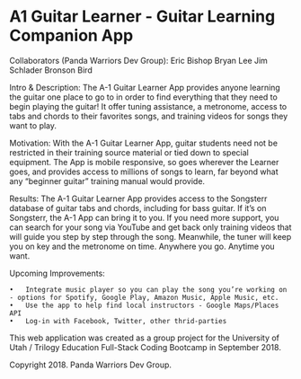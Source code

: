 # A1 Guitar Learner - Guitar Learning Companion App

Collaborators (Panda Warriors Dev Group):
Eric Bishop
Bryan Lee
Jim Schlader
Bronson Bird

Intro & Description:
The A-1 Guitar Learner App provides anyone learning the guitar one place to go to in order to find everything that they need to begin playing the guitar! It offer tuning assistance, a metronome, access to tabs and chords to their favorites songs, and training videos for songs they want to play.

Motivation:
With the A-1 Guitar Learner App, guitar students need not be restricted in their training source material or tied down to special equipment. The App is mobile responsive, so goes wherever the Learner goes, and provides access to millions of songs to learn, far beyond what any “beginner guitar” training manual would provide.

Results:
The A-1 Guitar Learner App provides access to the Songsterr database of guitar tabs and chords, including for bass guitar. If it’s on Songsterr, the A-1 App can bring it to you. If you need more support, you can search for your song via YouTube and get back only training videos that will guide you step by step through the song. Meanwhile, the tuner will keep you on key and the metronome on time. Anywhere you go. Anytime you want.

Upcoming Improvements:

    •	Integrate music player so you can play the song you’re working on - options for Spotify, Google Play, Amazon Music, Apple Music, etc.
    •	Use the app to help find local instructors - Google Maps/Places API
    •   Log-in with Facebook, Twitter, other thrid-parties	

This web application was created as a group project for the University of Utah / Trilogy Education Full-Stack Coding Bootcamp in September 2018.

Copyright 2018. Panda Warriors Dev Group.

